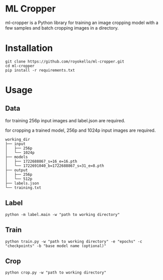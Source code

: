 # ML Cropper
ml-cropper is a Python library for training an image cropping model with a few samples and batch cropping images in a directory.

# Installation
```
git clone https://github.com/royokello/ml-cropper.git
cd ml-cropper
pip install -r requirements.txt
```

# Usage

## Data

for training 256p input images and label.json are required.

for cropping a trained model, 256p and 1024p input images are required.

```
working_dir
├── input
│   ├── 256p
│   └── 1024p
├── models
│   ├── 1722688867_s=16_e=16.pth
│   └── 1722691040_b=1722688867_s=31_e=8.pth
├── output
│   ├── 256p
│   └── 512p
├── labels.json
└── training.txt

```

## Label

`python -m label.main -w "path to working directory"`

## Train

`python train.py -w "path to working directory" -e "epochs" -c "checkpoints" -b "base model name (optional)"`

## Crop

`python crop.py -w "path to working directory"`
